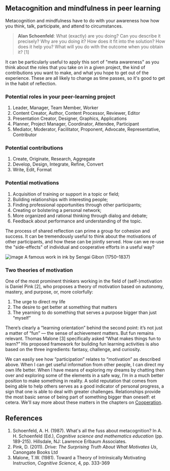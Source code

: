 ## Metacognition and mindfulness in peer learning

Metacognition and mindfulness have to do with your awareness how how you
think, talk, participate, and attend to circumstances.

> **Alan Schoenfeld**: What (exactly) are you doing? Can you describe it
> precisely? Why are you doing it? How does it fit into the solution?
> How does it help you? What will you do with the outcome when you
> obtain it? [1]

It can be particularly useful to apply this sort of "meta awareness" as
you think about the roles that you take on in a given project, the kind
of contributions you want to make, and what you hope to get out of the
experience. These are all likely to change as time passes, so it's good
to get in the habit of reflection.

### Potential roles in your peer-learning project

1.  Leader, Manager, Team Member, Worker
2.  Content Creator, Author, Content Processor, Reviewer, Editor
3.  Presentation Creator, Designer, Graphics, Applications
4.  Planner, Project Manager, Coordinator, Attendee, Participant
5.  Mediator, Moderator, Facilitator, Proponent, Advocate,
    Representative, Contributor

### Potential contributions

1.  Create, Originate, Research, Aggregate
2.  Develop, Design, Integrate, Refine, Convert
3.  Write, Edit, Format

### Potential motivations

1.  Acquisition of training or support in a topic or field;
2.  Building relationships with interesting people;
3.  Finding professional opportunities through other participants;
4.  Creating or bolstering a personal network;
5.  More organized and rational thinking through dialog and debate;
6.  Feedback about performance and understanding of the topic.

The process of shared reflection can prime a group for cohesion and
success. It can be tremendously useful to think about the motivations of
other participants, and how these can be jointly served. How can we
re-use the "side-effects" of individual and cooperative efforts in a
useful way?

![image](http://peeragogy.org/wp-content/uploads/2013/09/sengai-gibon.jpg)
A famous work in ink by Sengai Gibon (1750–1837)
### Two theories of motivation

One of the most prominent thinkers working in the field of
(self-)motivation is Daniel Pink [2], who proposes a theory of
motivation based on autonomy, mastery, and purpose, or, more colorfully:

1.  The urge to direct my life
2.  The desire to get better at something that matters
3.  The yearning to do something that serves a purpose bigger than just
    “myself”

There’s clearly a “learning orientation” behind the second point: it’s
not just a matter of “fun” — the sense of achievement matters. But fun
remains relevant. Thomas Malone [3] specifically asked “What makes
things fun to learn?” His proposed framework for building fun learning
activities is also based on the three ingredients: fantasy, challenge,
and curiosity.

We can easily see how “participation” relates to “motivation” as
described above. When I can get useful information from other people, I
can direct my own life better. When I have means of exploring my dreams
by chatting then over and exploring some of the elements in a safe way,
I’m in a much better position to make something in reality. A solid
reputation that comes from being able to help others serves as a good
indicator of personal progress, a sign that one is able to deal with
greater challenges. Relationships provide the most basic sense of being
part of something bigger than oneself: et cetera. We'll say more about
these matters in the chapters on
[Cooperation](http://peeragogy.org/cowork/ "Cooperation").

## References

1.  Schoenfeld, A. H. (1987). What's all the fuss about metacognition?
    In A. H. Schoenfeld (Ed.), *Cognitive science and mathematics
    education* (pp. 189-215). Hillsdale, NJ: Lawrence Erlbaum
    Associates.
2.  Pink, D. (2011). *Drive: The Surprising Truth About What Motivates
    Us*, Canongate Books Ltd
3.  Malone, T.W. (1981). Toward a Theory of Intrinsically Motivating
    Instruction, *Cognitive Science*, 4, pp. 333-369

